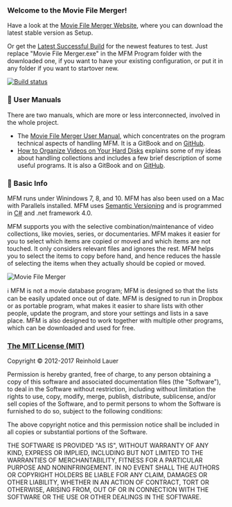 ### Welcome to the Movie File Merger!
Have a look at the [Movie File Merger Website][], where you can download the latest stable version as Setup.

[Movie File Merger Website]: https://movie-file-merger.org/downloads.html

Or get the [Latest Successful Build][] for the newest features to test.  Just replace "Movie File Merger.exe" in the MFM Program folder with the downloaded one, if you want to have your existing configuration, or put it in any folder if you want to startover new.

[Latest Successful Build]: https://movie-file-merger.org/Movie%20File%20Merger/bin/Debug/Movie%20File%20Merger.exe

[![Build status](https://ci.appveyor.com/api/projects/status/j2l1vfyagkq6dsdu?svg=true)](https://ci.appveyor.com/project/Modi/movie-file-merger)

### :book: User Manuals
There are two manuals, which are more or less interconnected, involved in the whole project.

- The [Movie File Merger User Manual][], which concentrates on the program technical aspects of handling MFM.  It is a GitBook and on [GitHub][GitHub MFM UM].
- [How to Organize Videos on Your Hard Disks][] explains some of my ideas about handling collections and includes a few brief description of some useful programs.  It is also a GitBook and on [GitHub][GitHub HtOVoYHD].

[Movie File Merger User Manual]: https://github.com/Modi777/movie-file-merger-user-manual
[GitHub MFM UM]: https://github.com/Modi777/movie-file-merger-user-manual
[How to Organize Videos on Your Hard Disks]: https://github.com/Modi777/How-to-Organize-Videos-on-Your-Hard-Disks
[GitHub HtOVoYHD]: https://github.com/Modi777/How-to-Organize-Videos-on-Your-Hard-Disks

### :sunflower: Basic Info  
MFM runs under Winindows 7, 8, and 10.  MFM has also been used on a Mac with Parallels installed.
MFM uses [Semantic Versioning][] and is programmed in [C#][] and .net framework 4.0.

[Semantic Versioning]: http://semver.org/
[C#]: http://www.c-sharpcorner.com/

MFM supports you with the selective combination/maintenance of video collections, like movies, series, or documentaries.
MFM makes it easier for you to select which items are copied or moved and which items are not touched.  It only considers relevant files and ignores the rest. MFM helps you to select the items to copy before hand, and hence reduces the hassle of selecting the items when they actually should be copied or moved.

![Movie File Merger](https://movie-file-merger.org/images/MFM.gif)

:information_source: MFM is not a movie database program; MFM is designed so that the lists can be easily updated once out of date.  MFM is designed to run in Dropbox or as portable program, what makes it easier to share lists with other people, update the program, and store your settings and lists in a save place.  MFM is also designed to work together with multiple other programs, which can be downloaded and used for free.

### [The MIT License (MIT)](http://opensource.org/licenses/MIT)

Copyright :copyright: 2012-2017 Reinhold Lauer

Permission is hereby granted, free of charge, to any person obtaining a copy
of this software and associated documentation files (the "Software"), to deal
in the Software without restriction, including without limitation the rights
to use, copy, modify, merge, publish, distribute, sublicense, and/or sell
copies of the Software, and to permit persons to whom the Software is
furnished to do so, subject to the following conditions:

The above copyright notice and this permission notice shall be included in all
copies or substantial portions of the Software.

THE SOFTWARE IS PROVIDED "AS IS", WITHOUT WARRANTY OF ANY KIND, EXPRESS OR
IMPLIED, INCLUDING BUT NOT LIMITED TO THE WARRANTIES OF MERCHANTABILITY,
FITNESS FOR A PARTICULAR PURPOSE AND NONINFRINGEMENT. IN NO EVENT SHALL THE
AUTHORS OR COPYRIGHT HOLDERS BE LIABLE FOR ANY CLAIM, DAMAGES OR OTHER
LIABILITY, WHETHER IN AN ACTION OF CONTRACT, TORT OR OTHERWISE, ARISING FROM,
OUT OF OR IN CONNECTION WITH THE SOFTWARE OR THE USE OR OTHER DEALINGS IN THE
SOFTWARE.
